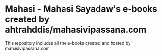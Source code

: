 # Mahasi - Mahasi Sayadaw's e-books created by ahtrahddis/mahasivipassana.com

This repository includes all the e-books created and hosted by mahasivipassana.com

